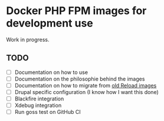 # Docker PHP FPM images for development use

Work in progress.

## TODO

- [ ] Documentation on how to use
- [ ] Documentation on the philosophie behind the images
- [ ] Documentation on how to migrate from [old Reload images](https://github.com/reload/docker-drupal-php7-fpm)
- [ ] Drupal specific configuration (I know how I want this done)
- [ ] Blackfire integration
- [ ] Xdebug integration
- [ ] Run goss test on GitHub CI
